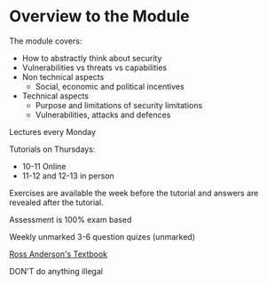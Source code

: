 # Overview to the Module

The module covers:

* How to abstractly think about security
* Vulnerabilities vs threats vs capabilities
* Non technical aspects
  * Social, economic and political incentives
* Technical aspects
  * Purpose and limitations of security limitations
  * Vulnerabilities, attacks and defences

Lectures every Monday

Tutorials on Thursdays:

* 10-11 Online
* 11-12 and 12-13 in person

Exercises are available the week before the tutorial and answers are revealed after the tutorial.

Assessment is 100% exam based

Weekly unmarked 3-6 question quizes (unmarked)

[Ross Anderson's Textbook](https://www.cl.cam.ac.uk/~rja14/book.html)

DON'T do anything illegal